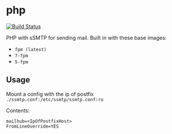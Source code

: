 # php

[![Build Status](https://travis-ci.org/shyd/docker-php.svg?branch=master)](https://travis-ci.org/shyd/docker-php)

PHP with sSMTP for sending mail. Built in with these base images:

- `fpm (latest)`
- `7-fpm`
- `5-fpm`

## Usage

Mount a config with the ip of postfix `./ssmtp.conf:/etc/ssmtp/ssmtp.conf:ro`

Contents:
````
mailhub=<IpOfPostfixHost>
FromLineOverride=YES
`````
